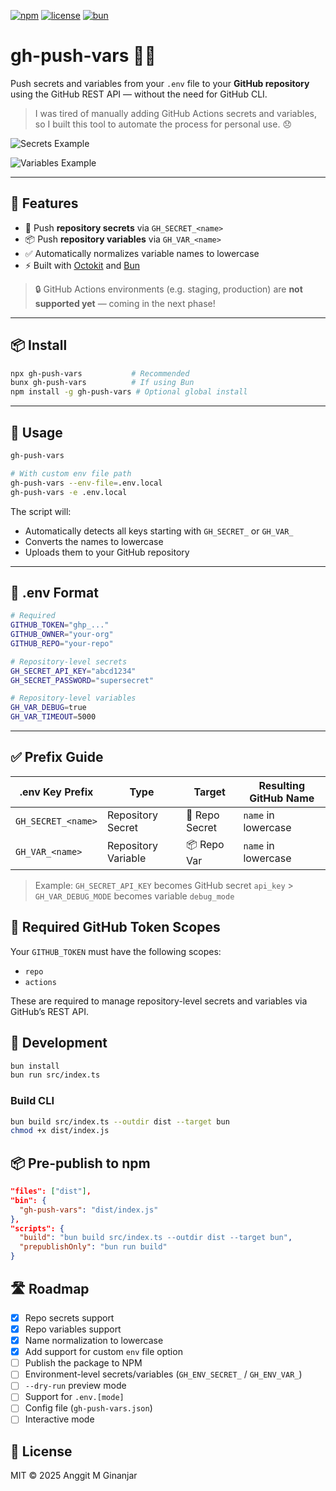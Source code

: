 [![npm](https://img.shields.io/npm/v/gh-push-vars)](https://www.npmjs.com/package/gh-push-vars)
[![license](https://img.shields.io/npm/l/gh-push-vars)](https://opensource.org/licenses/MIT)
[![bun](https://img.shields.io/badge/bun-compatible-blue)](https://bun.sh)

# gh-push-vars 🔐🐙

Push secrets and variables from your `.env` file to your **GitHub repository** using the GitHub REST API — without the need for GitHub CLI.

> I was tired of manually adding GitHub Actions secrets and variables, so I built this tool to automate the process for personal use. 😞

![Secrets Example](https://raw.githubusercontent.com/itsgitz/gh-push-vars/master/docs/img/secrets.png "Secrets Example")

![Variables Example](https://raw.githubusercontent.com/itsgitz/gh-push-vars/master/docs/img/vars.png "Variables Example")

---

## 🚀 Features

- 🔐 Push **repository secrets** via `GH_SECRET_<name>`
- 📦 Push **repository variables** via `GH_VAR_<name>`
- ✅ Automatically normalizes variable names to lowercase
- ⚡ Built with [Octokit](https://github.com/octokit/rest.js) and [Bun](https://bun.sh/)

> 🔒 GitHub Actions environments (e.g. staging, production) are **not supported yet** — coming in the next phase!

---

## 📦 Install

```bash
npx gh-push-vars           # Recommended
bunx gh-push-vars          # If using Bun
npm install -g gh-push-vars # Optional global install

```

---

## 🔧 Usage

```bash
gh-push-vars

# With custom env file path
gh-push-vars --env-file=.env.local
gh-push-vars -e .env.local
```

The script will:

- Automatically detects all keys starting with `GH_SECRET_` or `GH_VAR_`
- Converts the names to lowercase
- Uploads them to your GitHub repository

---

## 🧪 .env Format

```bash
# Required
GITHUB_TOKEN="ghp_..."
GITHUB_OWNER="your-org"
GITHUB_REPO="your-repo"

# Repository-level secrets
GH_SECRET_API_KEY="abcd1234"
GH_SECRET_PASSWORD="supersecret"

# Repository-level variables
GH_VAR_DEBUG=true
GH_VAR_TIMEOUT=5000


```

---

## ✅ Prefix Guide

| .env Key Prefix    | Type                | Target         | Resulting GitHub Name |
| ------------------ | ------------------- | -------------- | --------------------- |
| `GH_SECRET_<name>` | Repository Secret   | 🔐 Repo Secret | `name` in lowercase   |
| `GH_VAR_<name>`    | Repository Variable | 📦 Repo Var    | `name` in lowercase   |

> Example: `GH_SECRET_API_KEY` becomes GitHub secret `api_key` > `GH_VAR_DEBUG_MODE` becomes variable `debug_mode`

## 🔐 Required GitHub Token Scopes

Your `GITHUB_TOKEN` must have the following scopes:

- `repo`
- `actions`

These are required to manage repository-level secrets and variables via GitHub’s REST API.

## 🧱 Development

```bash
bun install
bun run src/index.ts

```

### Build CLI

```bash
bun build src/index.ts --outdir dist --target bun
chmod +x dist/index.js

```

## 📦 Pre-publish to npm

```json
"files": ["dist"],
"bin": {
  "gh-push-vars": "dist/index.js"
},
"scripts": {
  "build": "bun build src/index.ts --outdir dist --target bun",
  "prepublishOnly": "bun run build"
}

```

## 🛣️ Roadmap

- [x] Repo secrets support
- [x] Repo variables support
- [x] Name normalization to lowercase
- [x] Add support for custom `env` file option
- [ ] Publish the package to NPM
- [ ] Environment-level secrets/variables (`GH_ENV_SECRET_` / `GH_ENV_VAR_`)
- [ ] `--dry-run` preview mode
- [ ] Support for `.env.[mode]`
- [ ] Config file (`gh-push-vars.json`)
- [ ] Interactive mode

## 📄 License

MIT © 2025 Anggit M Ginanjar


<!-- Security scan triggered at 2025-09-02 00:28:56 -->

<!-- Security scan triggered at 2025-09-09 05:28:04 -->

<!-- Security scan triggered at 2025-09-28 15:30:51 -->